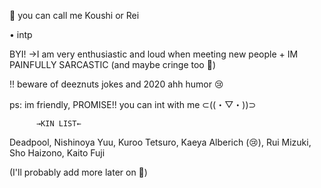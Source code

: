 🌸 you can call me Koushi or Rei

• intp

BYI!
→I am very enthusiastic and loud when meeting new people + IM PAINFULLY SARCASTIC (and maybe cringe too 🤔)

!! beware of deeznuts jokes and 2020 ahh humor 😢


ps: im friendly, PROMISE!! you can int with me ⊂⁠(⁠(⁠・⁠▽⁠・⁠)⁠)⁠⊃



          →KIN LIST←
Deadpool, Nishinoya Yuu, Kuroo Tetsuro, Kaeya Alberich (😢), Rui Mizuki, Sho Haizono, Kaito Fuji

(I'll probably add more later on 🤧)

